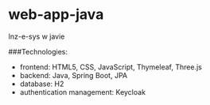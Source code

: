 # web-app-java
Inz-e-sys w javie

###Technologies:
* frontend: HTML5, CSS, JavaScript, Thymeleaf, Three.js
* backend: Java, Spring Boot, JPA
* database: H2
* authentication management: Keycloak
